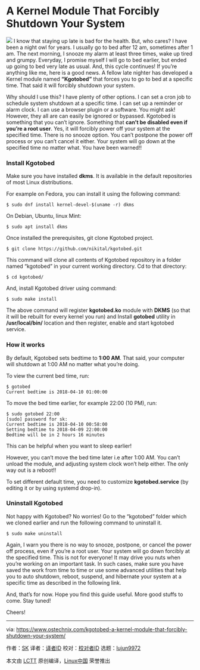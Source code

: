 A Kernel Module That Forcibly Shutdown Your System
======

![](https://www.ostechnix.com/wp-content/uploads/2018/04/kgotobed-720x340.png)
I know that staying up late is bad for the health. But, who cares? I have been a night owl for years. I usually go to bed after 12 am, sometimes after 1 am. The next morning, I snooze my alarm at least three times, wake up tired and grumpy. Everyday, I promise myself I will go to bed earlier, but ended up going to bed very late as usual. And, this cycle continues! If you’re anything like me, here is a good news. A fellow late nighter has developed a Kernel module named **“Kgotobed”** that forces you to go to bed at a specific time. That said it will forcibly shutdown your system.

Why should I use this? I have plenty of other options. I can set a cron job to schedule system shutdown at a specific time. I can set up a reminder or alarm clock. I can use a browser plugin or a software. You might ask! However, they all are can easily be ignored or bypassed. Kgotobed is something that you can’t ignore. Something that **can’t be disabled even if you’re a root user**. Yes, it will forcibly power off your system at the specified time. There is no snooze option. You can’t postpone the power off process or you can’t cancel it either. Your system will go down at the specified time no matter what. You have been warned!!

### Install Kgotobed

Make sure you have installed **dkms**. It is available in the default repositories of most Linux distributions.

For example on Fedora, you can install it using the following command:
```
$ sudo dnf install kernel-devel-$(uname -r) dkms

```

On Debian, Ubuntu, linux Mint:
```
$ sudo apt install dkms

```

Once installed the prerequisites, git clone Kgotobed project.
```
$ git clone https://github.com/nikital/kgotobed.git

```

This command will clone all contents of Kgotobed repository in a folder named “kgotobed” in your current working directory. Cd to that directory:
```
$ cd kgotobed/

```

And, install Kgotobed driver using command:
```
$ sudo make install

```

The above command will register **kgotobed.ko** module with **DKMS** (so that it will be rebuilt for every kernel you run) and Install **gotobed** utility in **/usr/local/bin/** location and then register, enable and start kgotobed service.

### How it works

By default, Kgotobed sets bedtime to **1:00 AM**. That said, your computer will shutdown at 1:00 AM no matter what you’re doing.

To view the current bed time, run:
```
$ gotobed
Current bedtime is 2018-04-10 01:00:00

```

To move the bed time earlier, for example 22:00 (10 PM), run:
```
$ sudo gotobed 22:00
[sudo] password for sk:
Current bedtime is 2018-04-10 00:58:00
Setting bedtime to 2018-04-09 22:00:00
Bedtime will be in 2 hours 16 minutes

```

This can be helpful when you want to sleep earlier!

However, you can’t move the bed time later i.e after 1:00 AM. You can’t unload the module, and adjusting system clock won’t help either. The only way out is a reboot!!

To set different default time, you need to customize **kgotobed.service** (by editing it or by using systemd drop-in).

### Uninstall Kgotobed

Not happy with Kgotobed? No worries! Go to the “kgotobed” folder which we cloned earlier and run the following command to uninstall it.
```
$ sudo make uninstall

```

Again, I warn you there is no way to snooze, postpone, or cancel the power off process, even if you’re a root user. Your system will go down forcibly at the specified time. This is not for everyone! It may drive you nuts when you’re working on an important task. In such cases, make sure you have saved the work from time to time or use some advanced utilities that help you to auto shutdown, reboot, suspend, and hibernate your system at a specific time as described in the following link.

And, that’s for now. Hope you find this guide useful. More good stuffs to come. Stay tuned!

Cheers!



--------------------------------------------------------------------------------

via: https://www.ostechnix.com/kgotobed-a-kernel-module-that-forcibly-shutdown-your-system/

作者：[SK][a]
译者：[译者ID](https://github.com/译者ID)
校对：[校对者ID](https://github.com/校对者ID)
选题：[lujun9972](https://github.com/lujun9972)

本文由 [LCTT](https://github.com/LCTT/TranslateProject) 原创编译，[Linux中国](https://linux.cn/) 荣誉推出

[a]:https://www.ostechnix.com/author/sk/
